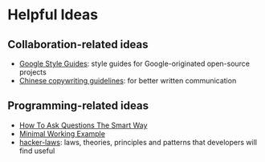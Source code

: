 Helpful Ideas
===

## Collaboration-related ideas
- [Google Style Guides](https://github.com/google/styleguide): style guides for Google-originated open-source projects
- [Chinese copywriting guidelines](https://github.com/sparanoid/chinese-copywriting-guidelines): for better written communication


## Programming-related ideas
- [How To Ask Questions The Smart Way](https://github.com/ryanhanwu/How-To-Ask-Questions-The-Smart-Way)
- [Minimal Working Example](https://tex.meta.stackexchange.com/questions/228/ive-just-been-asked-to-write-a-minimal-working-example-mwe-what-is-that)
- [hacker-laws](https://github.com/dwmkerr/hacker-laws): laws, theories, principles and patterns that developers will find useful
